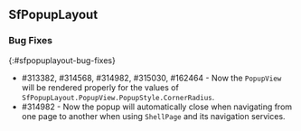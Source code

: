 ## SfPopupLayout

### Bug Fixes
{:#sfpopuplayout-bug-fixes}

* \#313382, #314568, #314982, #315030, #162464 - Now the `PopupView` will be rendered properly for the values of `SfPopupLayout.PopupView.PopupStyle.CornerRadius`.
* \#314982 - Now the popup will automatically close when navigating from one page to another when using `ShellPage` and its navigation services.